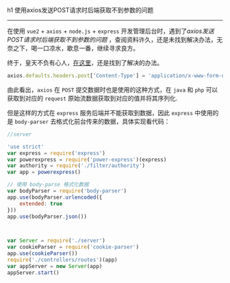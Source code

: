 h1 使用axios发送POST请求时后端获取不到参数的问题

-------

在使用 `vue2` + `axios` + `node.js` + `express` 开发管理后台时，遇到了*axios发送POST请求时后端获取不到参数的问题* ，查阅资料许久，还是未找到解决办法，无奈之下，喝一口凉水，歇息一番，继续寻求良方。

终于，皇天不负有心人，[在这里](https://zhuanlan.zhihu.com/p/27498996)，还是找到了解决的办法。



``` js
axios.defaults.headers.post['Content-Type'] = 'application/x-www-form-urlencoded';
```

由此看出，`axios` 在 `POST` 提交数据时也是使用的这种方式，在 `java` 和 `php` 可以获取到对应的 `request` 原始流数据获取到对应的值并将其序列化.


但是这样的方式在 `express` 服务后端并不能获取到数据，因此 `express` 中使用的是 `body-parser` 去格式化前台传来的数据，具体实现看代码：


```js
//server

'use strict'
var express = require('express')
var powerexpress = require('power-express')(express)
var authority = require('./filter/authority')
var app = powerexpress()

// 使用 body-parse 格式化数据
var bodyParser = require('body-parser')
app.use(bodyParser.urlencoded({
    extended: true
}))
app.use(bodyParser.json())



var Server = require('./server')
var cookieParser = require('cookie-parser')
app.use(cookieParser())
require('./controllers/routes')(app)
var appServer = new Server(app)
appServer.start()
